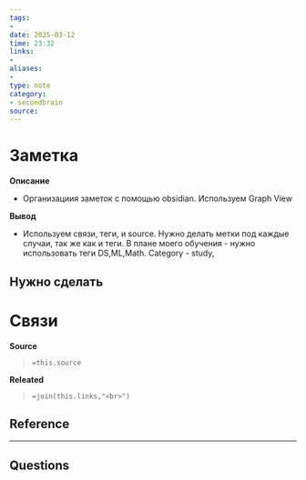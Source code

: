 ```yaml
---
tags: 
- 
date: 2025-03-12
time: 23:32
links: 
-
aliases: 
-
type: note
category: 
- secondbrain
source: 
---
```

# Заметка

**Описание**
- Организациия заметок с помощью obsidian. Используем Graph View

**Вывод**
- Используем связи, теги, и source. Нужно делать метки под каждые случаи, так же как и теги. В плане моего обучения - нужно использовать теги DS,ML,Math. Category - study, 


**Нужно сделать**
- 


# Связи

**Source**
>`=this.source`

**Releated**
>`=join(this.links,"<br>")`


**Reference**
- 

---

**Questions**
-
